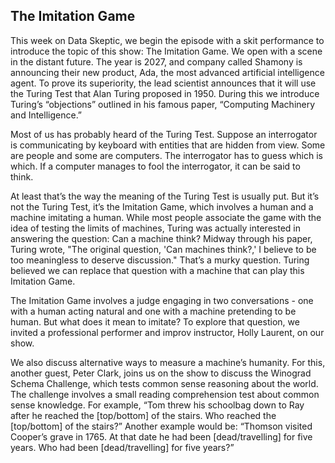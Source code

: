 ## The Imitation Game

This week on Data Skeptic, we begin the episode with a skit performance to introduce the topic of this show: The Imitation Game. We open with a scene in the distant future. The year is 2027, and company called Shamony is announcing their new product, Ada, the most advanced artificial intelligence agent. To prove its superiority, the lead scientist announces that it will use the Turing Test that Alan Turing proposed in 1950. During this we introduce Turing’s “objections” outlined in his famous paper, “Computing Machinery and Intelligence.”

Most of us has probably heard of the Turing Test. Suppose an interrogator is communicating by keyboard with entities that are hidden from view. Some are people and some are computers. The interrogator has to guess which is which. If a computer manages to fool the interrogator, it can be said to think.

At least that’s the way the meaning of the Turing Test is usually put. But it’s not the Turing Test, it’s the Imitation Game, which involves a human and a machine imitating a human. While most people associate the game with the idea of testing the limits of machines, Turing was actually interested in answering the question: Can a machine think? Midway through his paper, Turing wrote, "The original question, 'Can machines think?,' I believe to be too meaningless to deserve discussion." That’s a murky question. Turing believed we can replace that question with a machine that can play this Imitation Game. 

The Imitation Game involves a judge engaging in two conversations - one with a human acting natural and one with a machine pretending to be human. But what does it mean to imitate? To explore that question, we invited a professional performer and improv instructor, Holly Laurent, on our show. 

We also discuss alternative ways to measure a machine’s humanity. For this, another guest, Peter Clark, joins us on the show to discuss the Winograd Schema Challenge, which tests common sense reasoning about the world. The challenge involves a small reading comprehension test about common sense knowledge. For example, “Tom threw his schoolbag down to Ray after he reached the [top/bottom] of the stairs. Who reached the [top/bottom] of the stairs?” Another example would be: “Thomson visited Cooper’s grave in 1765. At that date he had been [dead/travelling] for five years. Who had been [dead/travelling] for five years?”
